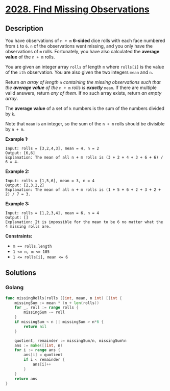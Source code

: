 # [2028. Find Missing Observations](https://leetcode-cn.com/problems/find-missing-observations/)



## Description


You have observations of `n + m` **6-sided** dice rolls with each face numbered from `1` to `6`. `n` of the observations went missing, and you only have the observations of `m` rolls. Fortunately, you have also calculated the **average value** of the `n + m` rolls.

You are given an integer array `rolls` of length `m` where `rolls[i]` is the value of the `ith` observation. You are also given the two integers `mean` and `n`.

Return *an array of length* `n` *containing the missing observations such that the **average value** of the* `n + m` *rolls is **exactly*** `mean`. If there are multiple valid answers, return *any of them*. If no such array exists, return *an empty array*.

The **average value** of a set of `k` numbers is the sum of the numbers divided by `k`.

Note that `mean` is an integer, so the sum of the `n + m` rolls should be divisible by `n + m`.

 

**Example 1:**

```
Input: rolls = [3,2,4,3], mean = 4, n = 2
Output: [6,6]
Explanation: The mean of all n + m rolls is (3 + 2 + 4 + 3 + 6 + 6) / 6 = 4.
```

**Example 2:**

```
Input: rolls = [1,5,6], mean = 3, n = 4
Output: [2,3,2,2]
Explanation: The mean of all n + m rolls is (1 + 5 + 6 + 2 + 3 + 2 + 2) / 7 = 3.
```

**Example 3:**

```
Input: rolls = [1,2,3,4], mean = 6, n = 4
Output: []
Explanation: It is impossible for the mean to be 6 no matter what the 4 missing rolls are.
```

 

**Constraints:**

- `m == rolls.length`
- `1 <= n, m <= 105`
- `1 <= rolls[i], mean <= 6`







## Solutions

<!-- tabs:start -->

### **Golang**

```go
func missingRolls(rolls []int, mean, n int) []int {
    missingSum := mean * (n + len(rolls))
    for _, roll := range rolls {
        missingSum -= roll
    }
    if missingSum < n || missingSum > n*6 {
        return nil
    }

    quotient, remainder := missingSum/n, missingSum%n
    ans := make([]int, n)
    for i := range ans {
        ans[i] = quotient
        if i < remainder {
            ans[i]++
        }
    }
    return ans
}
```

<!-- tabs:end -->